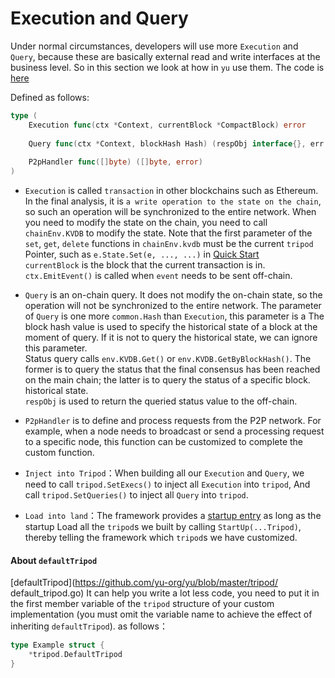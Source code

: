 # Execution and Query  
Under normal circumstances, developers will use more `Execution` and `Query`, because these are basically external read and write interfaces at the business level. So in this section we look at how in `yu`
use them. The code is [here](https://github.com/yu-org/yu/blob/master/core/tripod/dev/funcs.go)   

Defined as follows:
```go
type (
	Execution func(ctx *Context, currentBlock *CompactBlock) error
	
	Query func(ctx *Context, blockHash Hash) (respObj interface{}, err error)
	
	P2pHandler func([]byte) ([]byte, error)
)
```  
- `Execution` is called `transaction` in other blockchains such as Ethereum. In the final analysis, it is `a write operation to the state on the chain`, so such an operation will be synchronized to the entire network.
  When you need to modify the state on the chain, you need to call `chainEnv.KVDB` to modify the state. Note that the first parameter of the `set`, `get`, `delete` functions in `chainEnv.kvdb` must be the current `tripod`
  Pointer, such as `e.State.Set(e, ..., ...)` in [Quick Start](2.快速开始.md)  
  `currentBlock` is the block that the current transaction is in.  
  `ctx.EmitEvent()` is called when `event` needs to be sent off-chain.  


- `Query` is an on-chain query. It does not modify the on-chain state, so the operation will not be synchronized to the entire network. The parameter of `Query` is one more `common.Hash` than `Execution`, this parameter is a
  The block hash value is used to specify the historical state of a block at the moment of query. If it is not to query the historical state, we can ignore this parameter.    
  Status query calls `env.KVDB.Get()` or `env.KVDB.GetByBlockHash()`. The former is to query the status that the final consensus has been reached on the main chain; the latter is to query the status of a specific block.
  historical state.  
`respObj` is used to return the queried status value to the off-chain.    

  
- `P2pHandler` is to define and process requests from the P2P network. For example, when a node needs to broadcast or send a processing request to a specific node, this function can be customized to complete the custom function.

  
- `Inject into Tripod`：When building all our `Execution` and `Query`, we need to call `tripod.SetExecs()` to inject all `Execution` into `tripod`,
  And call `tripod.SetQueries()` to inject all `Query` into `tripod`.


- `Load into land`：The framework provides a [startup entry](https://github.com/yu-org/yu/blob/master/startup/startup.go#L31) as long as the startup
  Load all the `tripod`s we built by calling `StartUp(...Tripod)`, thereby telling the framework which `tripod`s we have customized.  

#### About `defaultTripod`  
[defaultTripod](https://github.com/yu-org/yu/blob/master/tripod/ default_tripod.go)
It can help you write a lot less code, you need to put it in the first member variable of the `tripod` structure of your custom implementation (you must omit the variable name to achieve the effect of inheriting `defaultTripod`). 
as follows：   
```go
type Example struct {
	*tripod.DefaultTripod
}
```
